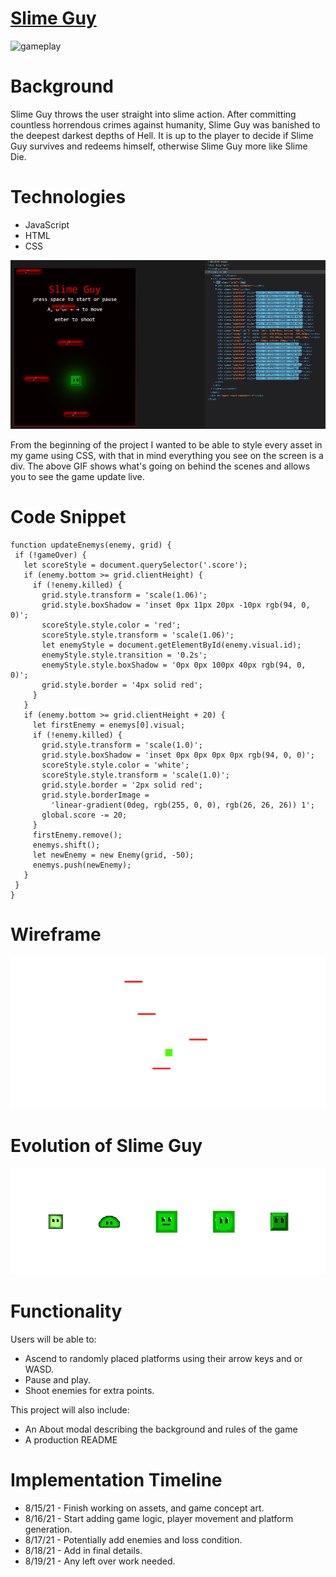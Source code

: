 # [Slime Guy](https://jflec.github.io/Slime-Guy/)

![gameplay](./src/assets/gameplay.gif)

# Background

Slime Guy throws the user straight into slime action. After committing countless horrendous crimes against humanity, Slime Guy was banished to the deepest darkest depths of Hell. It is up to the player to decide if Slime Guy survives and redeems himself, otherwise Slime Guy more like Slime Die.

# Technologies

  * JavaScript
  * HTML
  * CSS

  ![html_data](./src/assets/slime_behind.gif)

  From the beginning of the project I wanted to be able to style every asset in my game using CSS, with that in mind everything you see on the screen is a div. The above GIF shows what's going on behind the scenes and allows you to see the game update live.

# Code Snippet

 ```
 function updateEnemys(enemy, grid) {
  if (!gameOver) {
    let scoreStyle = document.querySelector('.score');
    if (enemy.bottom >= grid.clientHeight) {
      if (!enemy.killed) {
        grid.style.transform = 'scale(1.06)';
        grid.style.boxShadow = 'inset 0px 11px 20px -10px rgb(94, 0, 0)';
        scoreStyle.style.color = 'red';
        scoreStyle.style.transform = 'scale(1.06)';
        let enemyStyle = document.getElementById(enemy.visual.id);
        enemyStyle.style.transition = '0.2s';
        enemyStyle.style.boxShadow = '0px 0px 100px 40px rgb(94, 0, 0)';
        grid.style.border = '4px solid red';
      }
    }
    if (enemy.bottom >= grid.clientHeight + 20) {
      let firstEnemy = enemys[0].visual;
      if (!enemy.killed) {
        grid.style.transform = 'scale(1.0)';
        grid.style.boxShadow = 'inset 0px 0px 0px 0px rgb(94, 0, 0)';
        scoreStyle.style.color = 'white';
        scoreStyle.style.transform = 'scale(1.0)';
        grid.style.border = '2px solid red';
        grid.style.borderImage =
          'linear-gradient(0deg, rgb(255, 0, 0), rgb(26, 26, 26)) 1';
        global.score -= 20;
      }
      firstEnemy.remove();
      enemys.shift();
      let newEnemy = new Enemy(grid, -50);
      enemys.push(newEnemy);
    }
  }
}
 ```

# Wireframe 

![wireframe](./src/assets/wireframe.png)

# Evolution of Slime Guy

![evolution](./src/assets/evo.png)

# Functionality

Users will be able to:
  * Ascend to randomly placed platforms using their arrow keys and or WASD.
  * Pause and play.
  * Shoot enemies for extra points.

This project will also include:
  * An About modal describing the background and rules of the game
  * A production README
  
# Implementation Timeline

* 8/15/21 - Finish working on assets, and game concept art.
* 8/16/21 - Start adding game logic, player movement and platform generation.
* 8/17/21 - Potentially add enemies and loss condition. 
* 8/18/21 - Add in final details.
* 8/19/21 - Any left over work needed.
